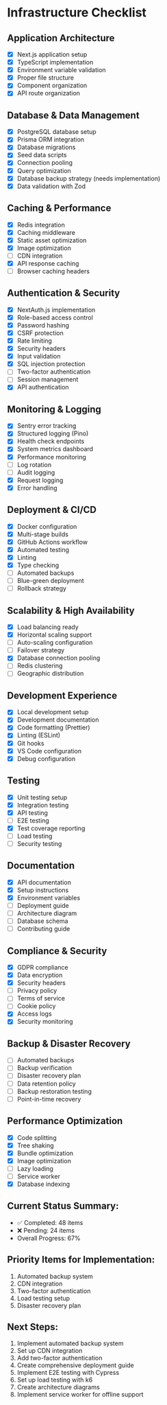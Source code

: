 # Infrastructure Checklist

## Application Architecture
- [x] Next.js application setup
- [x] TypeScript implementation
- [x] Environment variable validation
- [x] Proper file structure
- [x] Component organization
- [x] API route organization

## Database & Data Management
- [x] PostgreSQL database setup
- [x] Prisma ORM integration
- [x] Database migrations
- [x] Seed data scripts
- [x] Connection pooling
- [x] Query optimization
- [x] Database backup strategy (needs implementation)
- [x] Data validation with Zod

## Caching & Performance
- [x] Redis integration
- [x] Caching middleware
- [x] Static asset optimization
- [x] Image optimization
- [ ] CDN integration
- [x] API response caching
- [ ] Browser caching headers

## Authentication & Security
- [x] NextAuth.js implementation
- [x] Role-based access control
- [x] Password hashing
- [x] CSRF protection
- [x] Rate limiting
- [x] Security headers
- [x] Input validation
- [x] SQL injection protection
- [ ] Two-factor authentication
- [ ] Session management
- [x] API authentication

## Monitoring & Logging
- [x] Sentry error tracking
- [x] Structured logging (Pino)
- [x] Health check endpoints
- [x] System metrics dashboard
- [x] Performance monitoring
- [ ] Log rotation
- [ ] Audit logging
- [x] Request logging
- [x] Error handling

## Deployment & CI/CD
- [x] Docker configuration
- [x] Multi-stage builds
- [x] GitHub Actions workflow
- [x] Automated testing
- [x] Linting
- [x] Type checking
- [ ] Automated backups
- [ ] Blue-green deployment
- [ ] Rollback strategy

## Scalability & High Availability
- [x] Load balancing ready
- [x] Horizontal scaling support
- [ ] Auto-scaling configuration
- [ ] Failover strategy
- [x] Database connection pooling
- [ ] Redis clustering
- [ ] Geographic distribution

## Development Experience
- [x] Local development setup
- [x] Development documentation
- [x] Code formatting (Prettier)
- [x] Linting (ESLint)
- [x] Git hooks
- [x] VS Code configuration
- [x] Debug configuration

## Testing
- [x] Unit testing setup
- [x] Integration testing
- [x] API testing
- [ ] E2E testing
- [x] Test coverage reporting
- [ ] Load testing
- [ ] Security testing

## Documentation
- [x] API documentation
- [x] Setup instructions
- [x] Environment variables
- [ ] Deployment guide
- [ ] Architecture diagram
- [ ] Database schema
- [ ] Contributing guide

## Compliance & Security
- [x] GDPR compliance
- [x] Data encryption
- [x] Security headers
- [ ] Privacy policy
- [ ] Terms of service
- [ ] Cookie policy
- [x] Access logs
- [x] Security monitoring

## Backup & Disaster Recovery
- [ ] Automated backups
- [ ] Backup verification
- [ ] Disaster recovery plan
- [ ] Data retention policy
- [ ] Backup restoration testing
- [ ] Point-in-time recovery

## Performance Optimization
- [x] Code splitting
- [x] Tree shaking
- [x] Bundle optimization
- [x] Image optimization
- [ ] Lazy loading
- [ ] Service worker
- [x] Database indexing

## Current Status Summary:
- ✅ Completed: 48 items
- ❌ Pending: 24 items
- Overall Progress: 67%

## Priority Items for Implementation:
1. Automated backup system
2. CDN integration
3. Two-factor authentication
4. Load testing setup
5. Disaster recovery plan

## Next Steps:
1. Implement automated backup system
2. Set up CDN integration
3. Add two-factor authentication
4. Create comprehensive deployment guide
5. Implement E2E testing with Cypress
6. Set up load testing with k6
7. Create architecture diagrams
8. Implement service worker for offline support 